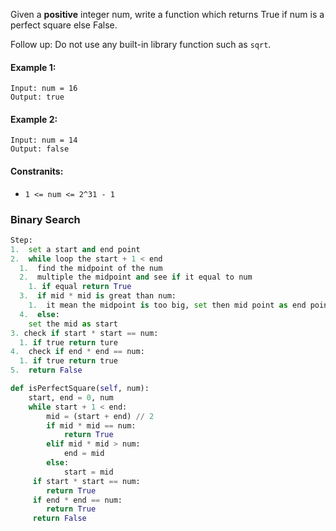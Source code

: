 Given a <strong>positive</strong> integer num, write a function which returns True if num is a perfect square else False.

Follow up: Do not use any built-in library function such as `sqrt`.

#### Example 1:
```
Input: num = 16
Output: true
```

#### Example 2:
```
Input: num = 14
Output: false
```

#### Constranits:
  * `1 <= num <= 2^31 - 1`

### Binary Search
```python
Step:
1.  set a start and end point
2.  while loop the start + 1 < end
  1.  find the midpoint of the num
  2.  multiple the midpoint and see if it equal to num
    1. if equal return True
  3.  if mid * mid is great than num:
    1.  it mean the midpoint is too big, set then mid point as end point
  4.  else:
    set the mid as start
3. check if start * start == num:
  1. if true return ture
4.  check if end * end == num:
  1. if true return true
5.  return False

def isPerfectSquare(self, num):
    start, end = 0, num
    while start + 1 < end:
        mid = (start + end) // 2
        if mid * mid == num:
            return True
        elif mid * mid > num:
            end = mid
        else:
            start = mid
     if start * start == num:
        return True
     if end * end == num:
        return True
     return False
```

